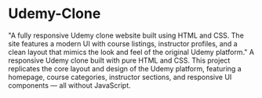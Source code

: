 # Udemy-Clone
"A fully responsive Udemy clone website built using HTML and CSS. The site features a modern UI with course listings, instructor profiles, and a clean layout that mimics the look and feel of the original Udemy platform."
A responsive Udemy clone built with pure HTML and CSS. This project replicates the core layout and design of the Udemy platform, featuring a homepage, course categories, instructor sections, and responsive UI components — all without JavaScript.
